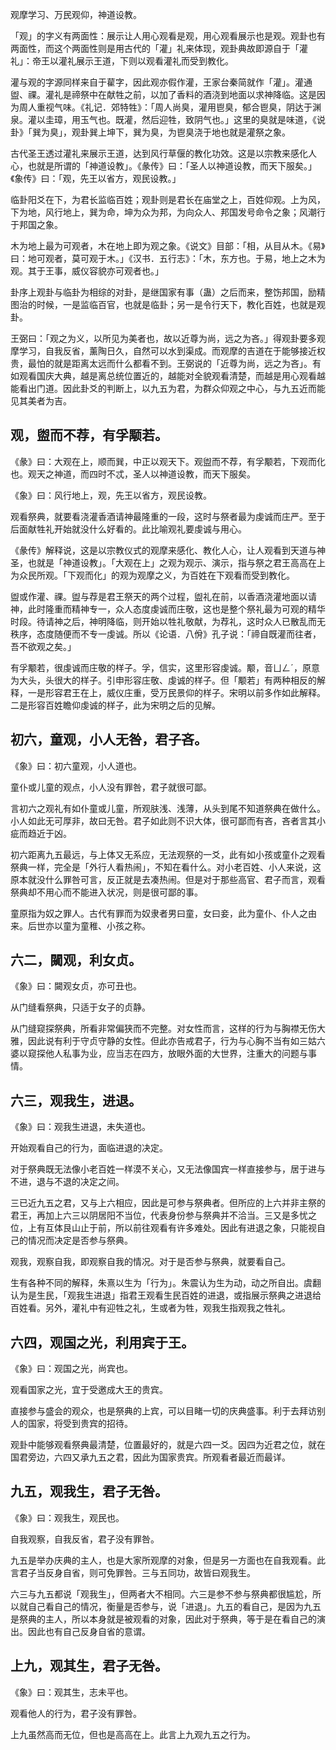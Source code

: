 
观摩学习、万民观仰，神道设教。

「观」的字义有两面性：展示让人用心观看是观，用心观看展示也是观。观卦也有两面性，而这个两面性则是用古代的「灌」礼来体现，观卦典故即源自于「灌礼」：帝王以灌礼展示王道，下则以观看灌礼而受到教化。

灌与观的字源同样来自于雚字，因此观亦假作灌，王家台秦简就作「灌」。灌通盥、祼。灌礼是禘祭中在献牲之前，以加了香料的酒浇到地面以求神降临。这是因为周人重视气味。《礼记．郊特牲》：「周人尚臭，灌用鬯臭，郁合鬯臭，阴达于渊泉。灌以圭璋，用玉气也。既灌，然后迎牲，致阴气也。」这里的臭就是味道，《说卦》「巽为臭」，观卦巽上坤下，巽为臭，为鬯臭浇于地也就是灌祭之象。

古代圣王透过灌礼来展示王道，达到风行草偃的教化功效。这是以宗教来感化人心，也就是所谓的「神道设教」。《彖传》曰：「圣人以神道设教，而天下服矣。」《象传》曰：「观，先王以省方，观民设教。」

临卦阳爻在下，为君长监临百姓；观卦则是君长在庙堂之上，百姓仰观。上为风，下为地，风行地上，巽为命，坤为众为邦，为向众人、邦国发号命令之象；风潮行于邦国之象。

木为地上最为可观者，木在地上即为观之象。《说文》目部：「相，从目从木。《易》曰：地可观者，莫可观于木。」《汉书．五行志》：「木，东方也。于易，地上之木为观。其于王事，威仪容貌亦可观者也。」

卦序上观卦与临卦为相综的对卦，是继国家有事（蛊）之后而来，整饬邦国，励精图治的时候，一是监临百官，也就是临卦；另一是令行天下，教化百姓，也就是观卦。

王弼曰：「观之为义，以所见为美者也，故以近尊为尚，远之为吝。」得观卦要多观摩学习，自我反省，薰陶日久，自然可以水到渠成。而观摩的吉道在于能够接近权贵，最怕的就是距离太远而什么都看不到。王弼说的「近尊为尚，远之为吝」。有如观看国庆大典，越是离总统位置近的，越能对全貌观看清楚，而越是用心观看越能看出门道。因此卦爻的判断上，以九五为君，为群众仰观之中心，与九五近而能见其美者为吉。

## 观，盥而不荐，有孚颙若。

《彖》曰：大观在上，顺而巽，中正以观天下。观盥而不荐，有孚颙若，下观而化也。观天之神道，而四时不忒，圣人以神道设教，而天下服矣。

《象》曰：风行地上，观，先王以省方，观民设教。

观看祭典，就要看浇灌香酒请神最隆重的一段，这时与祭者最为虔诚而庄严。至于后面献牲礼开始就没什么好看的。此比喻观礼要虔诚与用心。

《彖传》解释说，这是以宗教仪式的观摩来感化、教化人心，让人观看到天道与神圣，也就是「神道设教」。「大观在上」之观为观示、演示，指与祭之君王高高在上为众民所观。「下观而化」的观为观摩之义，为百姓在下观看而受到教化。

盥或作灌、祼。盥与荐是君王祭天的两个过程，盥礼在前，以香酒浇灌地面以请神，此时隆重而精神专一，众人态度虔诚而庄敬，这也是整个祭礼最为可观的精华时段。待请神之后，神明降临，则开始以牲礼敬献，为荐礼，这时众人已散乱而无秩序，态度随便而不专一虔诚。所以《论语．八佾》孔子说：「禘自既灌而往者，吾不欲观之矣。」

有孚颙若，很虔诚而庄敬的样子。孚，信实，这里形容虔诚。颙，音ㄩㄥˊ，原意为大头，头很大的样子。引申形容庄敬、虔诚的样子。但「颙若」有两种相反的解释，一是形容君王在上，威仪庄重，受万民景仰的样子。宋明以前多作如此解释。二是形容百姓瞻仰虔诚的样子，此为宋明之后的见解。

## 初六，童观，小人无咎，君子吝。

《象》曰：初六童观，小人道也。

童仆或儿童的观点，小人没有罪咎，君子就很可鄙。

言初六之观礼有如仆童或儿童，所观肤浅、浅薄，从头到尾不知道祭典在做什么。小人如此无可厚非，故曰无咎。君子如此则不识大体，很可鄙而有吝，吝者言其小疵而趋近于凶。

初六距离九五最远，与上体又无系应，无法观祭的一爻，此有如小孩或童仆之观看祭典一样，完全是「外行人看热闹」，不知在看什么。对小老百姓、小人来说，这原本就没什么罪咎可言，反正就是去凑热闹。但是对于那些高官、君子而言，观看祭典却不用心而不能进入状况，则是很可鄙的事。

童原指为奴之罪人。古代有罪而为奴隶者男曰童，女曰妾，此为童仆、仆人之由来。后世亦以童为童稚、小孩之称。

## 六二，闚观，利女贞。

《象》曰：闚观女贞，亦可丑也。

从门缝看祭典，只适于女子的贞静。

从门缝窥探祭典，所看非常偏狭而不完整。对女性而言，这样的行为与胸襟无伤大雅，因此说有利于守贞守静的女性。但此亦告戒君子，行为与心胸不当有如三姑六婆以窥探他人私事为业，应当志在四方，放眼外面的大世界，注重大的问题与事情。

## 六三，观我生，进退。

《象》曰：观我生进退，未失道也。

开始观看自己的行为，面临进退的决定。

对于祭典既无法像小老百姓一样漠不关心，又无法像国宾一样直接参与，居于进与不进，退与不退的决定之间。

三已近九五之君，又与上六相应，因此是可参与祭典者。但所应的上六并非主祭的君王，再加上六三以阴居阳不当位，代表身份参与祭典并不洽当。三又是多忧之位，上有互体艮山止于前，所以前往观看有许多难处。因此有进退之象，只能视自己的情况而决定是否参与祭典。

观我，观察自我，即观察自我的情况。对于是否参与祭典，就要看自己。

生有各种不同的解释，朱熹以生为「行为」。朱震认为生为动，动之所自出。虞翻认为是生民，「观我生进退」指君王观看生民百姓的进退，或指展示祭典之进退给百姓看。另外，灌礼中有迎牲之礼，生或者为牲，观我生指观我之牲礼。

## 六四，观国之光，利用宾于王。

《象》曰：观国之光，尚宾也。

观看国家之光，宜于受邀成大王的贵宾。

直接参与盛会的观众，也是祭典的上宾，可以目睹一切的庆典盛事。利于去拜访别人的国家，将受到贵宾的招待。

观卦中能够观看祭典最清楚，位置最好的，就是六四一爻。因四为近君之位，就在国君旁边，六四又承九五之君，因此为国家贵宾。所观看者最近而最详。

## 九五，观我生，君子无咎。

《象》曰：观我生，观民也。

自我观察，自我反省，君子没有罪咎。

九五是举办庆典的主人，也是大家所观摩的对象，但是另一方面也在自我观看。此言君子当反身自省，则可免罪咎。三与五同功，故皆曰观我生。

六三与九五都说「观我生」，但两者大不相同。六三是参不参与祭典都很尴尬，所以就自己看自己的情况，衡量是否参与，说「进退」。九五的看自己，是因为九五是祭典的主人，所以本身就是被观看的对象，因此对于祭典，等于是在看自己的演出。因此也有自己反身自省的意谓。

## 上九，观其生，君子无咎。

《象》曰：观其生，志未平也。

观看他人的行为，君子没有罪咎。

上九虽然高而无位，但也是高高在上。此言上九观九五之行为。
